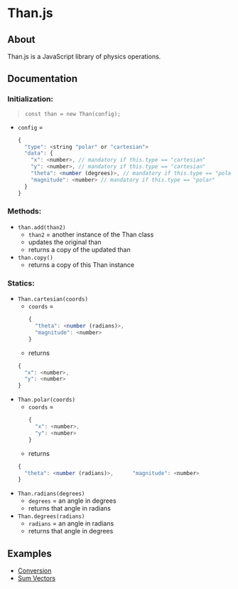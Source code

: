 # Than.js

## About
Than.js is a JavaScript library of physics operations.

## Documentation
### Initialization:
> `const than = new Than(config);`
* `config` =
  ```javascript
  {
    "type": <string "polar" or "cartesian">
    "data": {
      "x": <number>, // mandatory if this.type == "cartesian"
      "y": <number>, // mandatory if this.type == "cartesian"
      "theta": <number (degrees)>, // mandatory if this.type == "polar"
      "magnitude": <number> // mandatory if this.type == "polar"
    }
  }
  ```
### Methods:
* `than.add(than2)`
  * `than2` = another instance of the Than class
  * updates the original than
  * returns a copy of the updated than
* `than.copy()`
  * returns a copy of this Than instance
### Statics:
* `Than.cartesian(coords)`
  * `coords` =
    ```javascript
    {
      "theta": <number (radians)>,
      "magnitude": <number>
    }
    ```
  * returns
  ```javascript
  {
    "x": <number>,
    "y": <number>
  }
  ```
* `Than.polar(coords)`
  * `coords` =
    ```javascript
    {
      "x": <number>,
      "y": <number>
    }
    ```
  * returns
  ```javascript
  {
    "theta": <number (radians)>,      "magnitude": <number>
  }
  ```
* `Than.radians(degrees)`
  * `degrees` = an angle in degrees
  * returns that angle in radians
* `Than.degrees(radians)`
  * `radians` = an angle in radians
  * returns that angle in degrees
  
## Examples
* [Conversion](https://htmlpreview.github.io/?https://github.com/EthanThatOneKid/math/blob/master/physics/conversion/index.html)
* [Sum Vectors](https://htmlpreview.github.io/?https://github.com/EthanThatOneKid/math/blob/master/physics/sumvectors/index.html)
